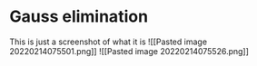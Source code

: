 # Gauss elimination
This is just a screenshot of what it is
![[Pasted image 20220214075501.png]]
![[Pasted image 20220214075526.png]]
